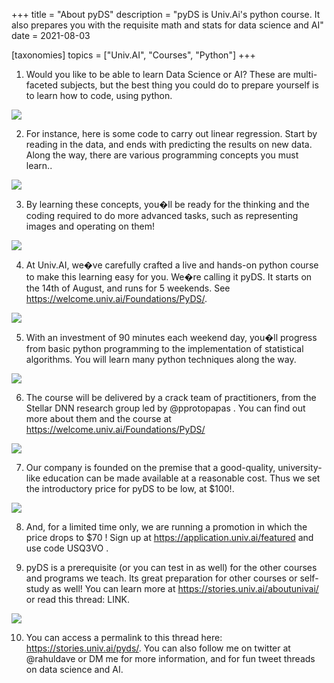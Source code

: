+++
title = "About pyDS"
description = "pyDS is Univ.Ai's python course. It also prepares you with the requisite math and stats for data science and AI"
date = 2021-08-03

[taxonomies]
topics = ["Univ.AI", "Courses", "Python"]
+++


1. Would you like to be able to learn Data Science or AI? These are multi-faceted subjects, but the best thing you could do to prepare yourself is to learn how to code, using python.

![](/pyds/1.png)




2. For instance, here is some code to carry out linear regression. Start by reading in the data, and ends with predicting the results on new data. Along the way, there are various programming concepts you must learn..

![](/pyds/2.png)




3. By learning these concepts, you�ll be ready for the thinking and the coding required to do more advanced tasks, such as representing images and operating on them!

![](/pyds/3.png)




4. At Univ.AI, we�ve carefully crafted a live and hands-on python course to make this learning easy for you. We�re calling it pyDS. It starts on the 14th of August, and runs for 5 weekends. See <https://welcome.univ.ai/Foundations/PyDS/>.

![](/pyds/4.png)




5. With an investment of 90 minutes each weekend day, you�ll progress from basic python programming to the implementation of statistical algorithms. You will learn many python techniques along the way.

![](/pyds/5.png)




6. The course will be delivered by a crack team of practitioners, from the Stellar DNN research group led by @pprotopapas . You can find out more about them and the course at <https://welcome.univ.ai/Foundations/PyDS/>

![](/pyds/6.png)




7. Our company is founded on the premise that a good-quality, university-like education can be made available at a reasonable cost. Thus we set the introductory price for pyDS to be low, at $100!.

![](/pyds/7.png)




8. And, for a limited time only, we are running a promotion in which the price drops to $70 ! Sign up at <https://application.univ.ai/featured> and use code USQ3VO .




9. pyDS is a prerequisite (or you can test in as well) for the other courses and programs we teach. Its great preparation for other courses or self-study as well! You can learn more at <https://stories.univ.ai/aboutunivai/> or read this thread: LINK.

![](/pyds/9.png)




10. You can access a permalink to this thread here: <https://stories.univ.ai/pyds/>. You can also follow me on twitter at @rahuldave or DM me for more information, and for fun tweet threads on data science and AI.

